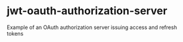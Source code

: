 # jwt-oauth-authorization-server
Example of an OAuth authorization server issuing access and refresh tokens
